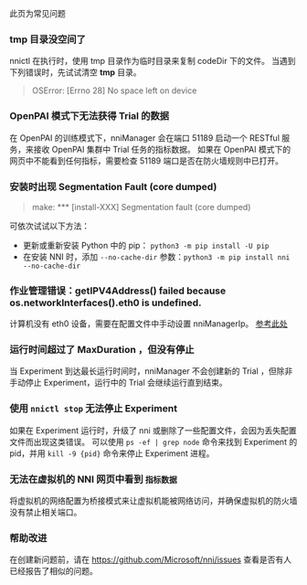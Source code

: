 此页为常见问题

### tmp 目录没空间了

nnictl 在执行时，使用 tmp 目录作为临时目录来复制 codeDir 下的文件。 当遇到下列错误时，先试试清空 **tmp** 目录。

> OSError: [Errno 28] No space left on device

### OpenPAI 模式下无法获得 Trial 的数据

在 OpenPAI 的训练模式下，nniManager 会在端口 51189 启动一个 RESTful 服务，来接收 OpenPAI 集群中 Trial 任务的指标数据。 如果在 OpenPAI 模式下的网页中不能看到任何指标，需要检查 51189 端口是否在防火墙规则中已打开。

### 安装时出现 Segmentation Fault (core dumped)

> make: *** [install-XXX] Segmentation fault (core dumped)

可依次试试以下方法：

* 更新或重新安装 Python 中的 pip： `python3 -m pip install -U pip`
* 在安装 NNI 时，添加 `--no-cache-dir` 参数：`python3 -m pip install nni --no-cache-dir`

### 作业管理错误：getIPV4Address() failed because os.networkInterfaces().eth0 is undefined.

计算机没有 eth0 设备，需要在配置文件中手动设置 nniManagerIp。 [参考此处](https://github.com/Microsoft/nni/blob/master/docs/ExperimentConfig.md)

### 运行时间超过了 MaxDuration ，但没有停止

当 Experiment 到达最长运行时间时，nniManager 不会创建新的 Trial ，但除非手动停止 Experiment，运行中的 Trial 会继续运行直到结束。

### 使用 `nnictl stop` 无法停止 Experiment

如果在 Experiment 运行时，升级了 nni 或删除了一些配置文件，会因为丢失配置文件而出现这类错误。 可以使用 `ps -ef | grep node` 命令来找到 Experiment 的 pid，并用 `kill -9 {pid}` 命令来停止 Experiment 进程。

### 无法在虚拟机的 NNI 网页中看到 `指标数据`

将虚拟机的网络配置为桥接模式来让虚拟机能被网络访问，并确保虚拟机的防火墙没有禁止相关端口。

### 帮助改进

在创建新问题前，请在 https://github.com/Microsoft/nni/issues 查看是否有人已经报告了相似的问题。